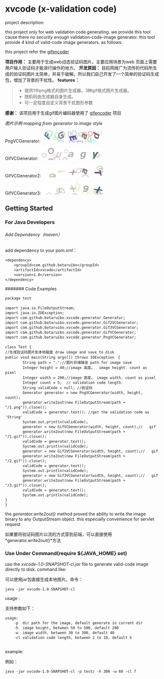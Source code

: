 # xvcode (x-validation code)


project description:

this project only for web validation code generating. we provide this tool cause there no security enough validation-code-image generator.
this tool provide 4 kind of valid-code image generators. as follows:

this project refer the [gifencoder][1]

**项目作用：**
主要用于生成web动态验证码图片。主要应用场景为web 页面上需要用户输入验证码才能进行操作的地方。
**开发原因：**
目前网络广为流传的代码所生成的验证码图片太简单，并易于破解。所以我们自己开发了一个简单的验证码生成包，增加了背景的干扰性。
**features：**
> - 提供1中png格式的图片生成器，3种gif格式图片生成器。
> - 随机码由生成器自身生成。
> - 可一定程度自定义背景干扰图形参数

**感谢：**
该项目用于生成gif图片编码器使用了 [gifencoder][1] 项目

*图片示例 mapping from generator to image style* 

PngVCGenerator:
![Png](docs/imgs/1.png)

GifVCGenerator:
![Gif1](docs/imgs/1.gif)

GifVCGenerator2:
![Gif1](docs/imgs/2.gif)

GifVCGenerator3:
![Gif1](docs/imgs/3.gif)

[1]: https://github.com/cloader/gifencoder

## Getting Started

### For Java Developers

###### Add Dependency（maven）

add dependency to your pom.xml：

```
<dependency>
	<groupId>com.github.botaruibo</groupId>
	<artifactId>xvcode</artifactId>
	<version>1.0</version>
</dependency>
```
####### Code Examples
```
package test

import java.io.FileOutputStream;
import java.io.IOException;
import com.github.botaruibo.xvcode.generator.Generator;
import com.github.botaruibo.xvcode.generator.Gif2VCGenerator;
import com.github.botaruibo.xvcode.generator.Gif3VCGenerator;
import com.github.botaruibo.xvcode.generator.GifVCGenerator;
import com.github.botaruibo.xvcode.generator.PngVCGenerator;

class Test {
//生成验证码图片到本地磁盘 draw image and save to disk
public void main(String args[]) throws IOException　{
		String path = ".";//图片存储路径 path for image save 
		Integer height = 40;//image 高度。  image height. count as pixel
		Integer width = 200;//image 宽度。 image width. count as pixel
		Integer count = 5;	// validation code length.
		String validCode = null; //验证码
		Generator generator = new PngVCGenerator(width, height, count);
        generator.write2out(new FileOutputStream(path + "/1.png")).close();
        validCode = generator.text(); //get the validation code as 'String'
        System.out.println(validCode);
        generator = new GifVCGenerator(width, height, count);//   gif
        generator.write2out(new FileOutputStream(path + "/1.gif")).close();
        validCode = generator.text();
        System.out.println(validCode);
        generator = new Gif2VCGenerator(width, height, count);//   gif
        generator.write2out(new FileOutputStream(path + "/2.gif")).close();
        validCode = generator.text();
        System.out.println(validCode);
        generator = new Gif3VCGenerator(width, height, count);//   gif
        generator.write2out(new FileOutputStream(path + "/3.gif")).close();
        validCode = generator.text();
        System.out.println(validCode);
}
}
```

the *generator.write2out()* method proved the ability to write the image binary to any OutputStream object. this especially convenience for servlet request

如果要将验证码图片以流的方式穿到前端，可以直接使用*generator.write2out()*方法


### Use Under Command(require ${JAVA_HOME} set)

use the *xvcode-1.0-SNAPSHOT-cl.jar* file to generate valid-code image directly to disk. command like:

可以使用jar包直接生成本地图片。命令：
```
java -jar xvcode-1.0-SNAPSHOT-cl
```
usage :

支持参数如下：
``` 
usage:
	-p	dir path for the image, default generate in current dir
	-h	image height, between 50 to 500, default 200
	-w	image width, between 30 to 300, default 40
	-cl	validation code length, between 2 to 10, default 5
	
```

example:

例如：
```
java -jar xvcode-1.0-SNAPSHOT-cl -p test/ -h 300 -w 60 -cl 7
```

